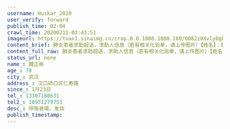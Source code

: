 ```yaml
---
username: Huskar_2020
user_verify: forward
publish_time: 02-04
crawl_time: 20200211-03:43:51
imageurl: https://tvax1.sinaimg.cn/crop.0.0.1080.1080.180/0082z0Xvly8gbk9qdcu1bj30u00u077r.jpg?KID=imgbed,tva&Expires=1581374311&ssig=OC%2BPEycgjD,http://n.sinaimg.cn/photo/5213b46e/20181127/timeline_card_small_super_default.png,https://wx2.sinaimg.cn/orj360/0082z0Xvgy1gbkbeuog49j30u01qcn2l.jpg,https://wx3.sinaimg.cn/orj360/0082z0Xvgy1gbkbev17vjj31400u042e.jpg,https://wx1.sinaimg.cn/orj360/0082z0Xvgy1gbkbeuc4onj31400u0tdy.jpg
content_brief: 肺炎患者求助超话，求助人信息（若有相关化验单，请上传图片）【姓名】：魏正彬【年龄】：78【所在城市】：武汉【所在小区、社区】：汉口硚口区仁寿路【患病时间】：1月23日【病情描述】：呼吸衰竭，发烧【联系方式】：13307188631【其他紧急联系人】：18971279753 
content_full_raw: 肺炎患者求助超话，求助人信息（若有相关化验单，请上传图片）【姓名】：魏正彬【年龄】：78【所在城市】：武汉【所在小区、社区】：汉口硚口区仁寿路【患病时间】：1月23日【病情描述】：呼吸衰竭，发烧【联系方式】：13307188631【其他紧急联系人】：18971279753 
status_url: none
name_: 魏正彬
age_: 78
city_: 武汉
address_: 汉口硚口区仁寿路
since_: 1月23日
tel_: 13307188631
tel2_: 18971279753
desc_: 呼吸衰竭，发烧
publish_timestamp: 
---
```

